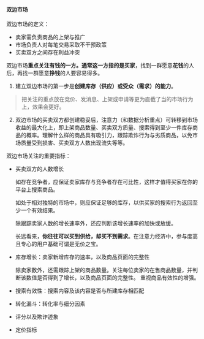#### 双边市场

双边市场的定义：

- 卖家需负责商品的上架与推广
- 市场负责人对每笔交易采取不干预政策
- 买卖双方之间存在利益冲突

双边市场**重点关注有钱的一方。**通常这一方指的是**买家**，找到一群愿意**花钱**的人后，再找一群愿意**挣钱**的人要容易得多。

1. 建立双边市场的第一步是**创建库存（供应）或受众（需求）的能力**。

> 把关注的重点放在竞价、发消息、上架或申请等更为直截了当的市场行为上，效果会更好。

2. 双边市场的买卖双方都创建稳妥后，注意力（和数据分析重点）可转移到市场收益的最大化上，即上架商品数量、买卖双方质量、搜索得到至少一件库存商品的概率。理解什么样的商品具有吸引力，跟踪欺诈行为与劣质商品，以免市场质量受到损害、买卖双方人数出现流失等等。

双边市场关注的重要指标：

- 买卖双方的人数增长

    如存在竞争者，应保证卖家库存与竞争者存在可比性，这样才值得买家在你的平台上搜索商品。

    如处于相对独特的市场中，则应保证足够的库存，以供买家的搜索行为返回至少一个有效结果。

    除跟踪卖家人数的增长速率外，还应判断该增长速率的加快或放缓。

    长远看来，**你往往可以买到供给，却买不到需求**。在注意力经济中，参与度高且专心的用户基础可谓是无价之宝。

- 库存增长：卖家新增库存的速率，以及商品页面的完整性

    除卖家数外，还需跟踪上架的商品数量。关注每位卖家的在售商品数量，并判断该数值是否得到了增长，以及商品页面的完整性。
    重视商品有效性的增强。
    
- 搜索有效性：搜索内容及该内容是否与所建库存相匹配
- 转化漏斗：转化率与细分因素
- 评分以及欺诈迹象
- 定价指标